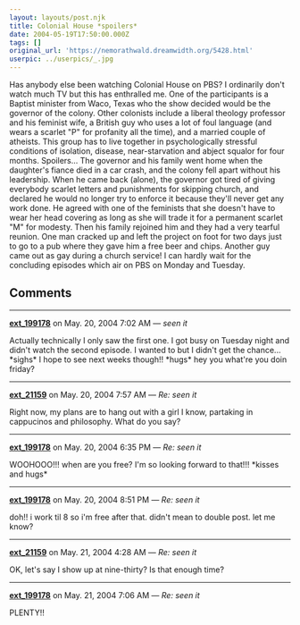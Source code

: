 ```yaml
---
layout: layouts/post.njk
title: Colonial House *spoilers*
date: 2004-05-19T17:50:00.000Z
tags: []
original_url: 'https://nemorathwald.dreamwidth.org/5428.html'
userpic: ../userpics/_.jpg
---
```

Has anybody else been watching Colonial House on PBS? I ordinarily don't watch much TV but this has enthralled me. One of the participants is a Baptist minister from Waco, Texas who the show decided would be the governor of the colony. Other colonists include a liberal theology professor and his feminist wife, a British guy who uses a lot of foul language (and wears a scarlet "P" for profanity all the time), and a married couple of atheists. This group has to live together in psychologically stressful conditions of isolation, disease, near-starvation and abject squalor for four months. Spoilers... The governor and his family went home when the daughter's fiance died in a car crash, and the colony fell apart without his leadership. When he came back (alone), the governor got tired of giving everybody scarlet letters and punishments for skipping church, and declared he would no longer try to enforce it because they'll never get any work done. He agreed with one of the feminists that she doesn't have to wear her head covering as long as she will trade it for a permanent scarlet "M" for modesty. Then his family rejoined him and they had a very tearful reunion. One man cracked up and left the project on foot for two days just to go to a pub where they gave him a free beer and chips. Another guy came out as gay during a church service! I can hardly wait for the concluding episodes which air on PBS on Monday and Tuesday.

## Comments

---

**[ext_199178](https://www.dreamwidth.org/users/ext_199178)** on May. 20, 2004 7:02 AM — *seen it*

Actually technically I only saw the first one. I got busy on Tuesday night and didn't watch the second episode. I wanted to but I didn't get the chance... \*sighs\* I hope to see next weeks though!! \*hugs\* hey you what're you doin friday?

---

**[ext_21159](https://www.dreamwidth.org/users/ext_21159)** on May. 20, 2004 7:57 AM — *Re: seen it*

Right now, my plans are to hang out with a girl I know, partaking in cappucinos and philosophy. What do you say?

---

**[ext_199178](https://www.dreamwidth.org/users/ext_199178)** on May. 20, 2004 6:35 PM — *Re: seen it*

WOOHOOO!!! when are you free? I'm so looking forward to that!!! \*kisses and hugs\*

---

**[ext_199178](https://www.dreamwidth.org/users/ext_199178)** on May. 20, 2004 8:51 PM — *Re: seen it*

doh!! i work til 8 so i'm free after that. didn't mean to double post. let me know?

---

**[ext_21159](https://www.dreamwidth.org/users/ext_21159)** on May. 21, 2004 4:28 AM — *Re: seen it*

OK, let's say I show up at nine-thirty? Is that enough time?

---

**[ext_199178](https://www.dreamwidth.org/users/ext_199178)** on May. 21, 2004 7:06 AM — *Re: seen it*

PLENTY!!
